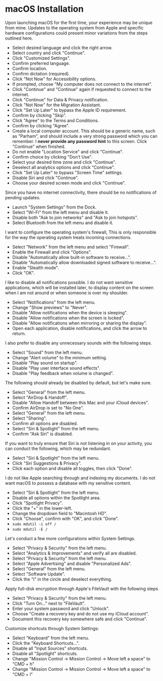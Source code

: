 # macOS Installation

Upon launching macOS for the first time, your experience may be unique from mine.
Updates to the operating system from Apple and specific hardware configurations
could present minor variations from the steps outlined here.

- Select desired language and click the right arrow.
- Select country and click "Continue".
- Click "Customized Settings".
- Confirm preferred language.
- Confirm location.
- Confirm dictation (required).
- Click "Not Now" for Accessibility options.
- If prompted, choose "My computer does not connect to the internet".
- Click "Continue" and "Continue" again if requested to connect to the internet.
- Click "Continue" for Data & Privacy notification.
- Click "Not Now" for the Migration Assistant.
- Click "Set Up Later" to bypass the Apple ID requirement.
- Confirm by clicking "Skip".
- Click "Agree" to the Terms and Conditions.
- Confirm by clicking "Agree".
- Create a local computer account. This should be a generic name, such as
  "Parham", and should include a very strong password which
  you can remember. I **never provide any password hint** to this screen. Click
  "Continue" when finished.
- Do not enable "Location Service" and click "Continue".
- Confirm choice by clicking "Don't Use".
- Select your desired time zone and click "Continue".
- Deselect all analytics options and click "Continue".
- Click "Set Up Later" to bypass "Screen Time" settings.
- Disable Siri and click "Continue".
- Choose your desired screen mode and click "Continue".

Since you have no internet connectivity, there should be no notifications of pending updates.

- Launch "System Settings" from the Dock.
- Select "Wi-Fi" from the left menu and disable it.
- Disable both "Ask to join networks" and "Ask to join hotspots".
- Select Bluetooth from the left menu and disable it.

I want to configure the operating system's firewall, This is only responsible for the way the
operating system treats incoming connections.

- Select "Network" from the left menu and select "Firewall".
- Enable the Firewall and click "Options".
- Disable "Automatically allow built-in software to receive...".
- Disable "Automatically allow downloaded signed software to receive...".
- Enable "Stealth mode".
- Click "OK".

I like to disable all notifications possible. I do not want sensitive applications,
which will be installed later, to display content on the screen when I am not around or
when someone is over my shoulder.

- Select "Notifications" from the left menu.
- Change "Show previews" to "Never".
- Disable "Allow notifications when the device is sleeping".
- Disable "Allow notifications when the screen is locked".
- Disable "Allow notifications when mirroring or sharing the display".
- Open each application, disable notifications, and click the arrow to return.

I also prefer to disable any unnecessary sounds with the following steps.

- Select "Sound" from the left menu.
- Change "Alert volume" to the minimum setting.
- Disable "Play sound on startup".
- Disable "Play user interface sound effects".
- Disable "Play feedback when volume is changed".

The following should already be disabled by default, but let's make sure.

- Select "General" from the left menu.
- Select "AirDrop & Handoff".
- Disable "Allow Handoff between this Mac and your iCloud devices".
- Confirm AirDrop is set to "No One".
- Select "General" from the left menu.
- Select "Sharing".
- Confirm all options are disabled.
- Select "Siri & Spotlight" from the left menu.
- Confirm "Ask Siri" is disabled.

If you want to truly ensure that Siri is not listening in on your activity, you can conduct
the following, which may be redundant.

- Select "Siri & Spotlight" from the left menu.
- Click "Siri Suggestions & Privacy".
- Click each option and disable all toggles, then click "Done".

I do not like Apple searching through and
indexing my documents. I do not want macOS to possess a database with my sensitive
content.

- Select "Siri & Spotlight" from the left menu.
- Disable all options within the Spotlight area.
- Click "Spotlight Privacy".
- Click the "+" in the lower-left.
- Change the dropdown field to "Macintosh HD".
- Click "Choose", confirm with "OK", and click "Done".
- `sudo mdutil -i off /`
- `sudo mdutil -E /`

Let's conduct a few more configurations within System Settings.

- Select "Privacy & Security" from the left menu.
- Select "Analytics & Improvements" and verify all are disabled.
- Select "Privacy & Security" from the left menu.
- Select "Apple Advertising" and disable "Personalized Ads".
- Select "General" from the left menu.
- Select "Software Update".
- Click the "i" in the circle and deselect everything.

Apply full-disk encryption through Apple's FileVault with
the following steps

- Select "Privacy & Security" from the left menu.
- Click "Turn On..." next to "FileVault".
- Enter your system password and click "Unlock".
- Choose "Create a recovery key and do not use my iCloud account".
- Document this recovery key somewhere safe and click "Continue".

Customize shortcuts through System Settings:

- Select "Keyboard" from the left menu.
- Click the "Keyboard Shortcuts...".
- Disable all "Input Sources" shortcuts.
- Disable all "Spotlight" shortcuts.
- Change "Mission Control → Mission Control → Move left a space" to "CMD + h"
- Change "Mission Control → Mission Control → Move left a space" to "CMD + l"
